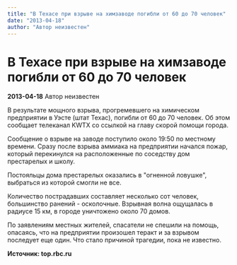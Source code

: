 ```yaml
---
title: "В Техасе при взрыве на химзаводе погибли от 60 до 70 человек"
date: "2013-04-18"
author: "Автор неизвестен"
---
```


# В Техасе при взрыве на химзаводе погибли от 60 до 70 человек

**2013-04-18** Автор неизвестен

В результате мощного взрыва, прогремевшего на химическом предприятии в Уэсте (штат Техас), погибли от 60 до 70 человек. Об этом сообщает телеканал KWTX со ссылкой на главу скорой помощи города.

Сообщение о взрыве на заводе поступило около 19:50 по местному времени. Сразу после взрыва аммиака на предприятии начался пожар, который перекинулся на расположенные по соседству дом престарелых и школу.

Постояльцы дома престарелых оказались в "огненной ловушке", выбраться из которой смогли не все.

Количество пострадавших составляет несколько сот человек, большинство ранений - осколочные. Взрывная волна ощущалась в радиусе 15 км, в городе уничтожено около 70 домов.

По заявлениям местных жителей, спасатели не спешили на помощь, опасаясь, что на предприятии произошел теракт и за взрывом последует еще один. Что стало причиной трагедии, пока не известно.

**Источник: top.rbc.ru**